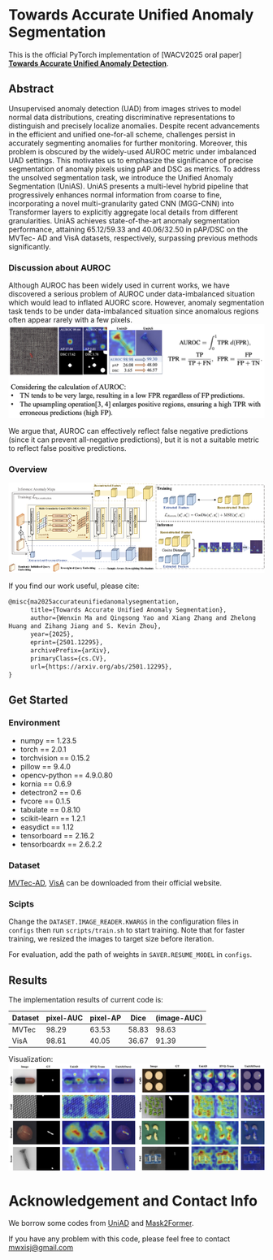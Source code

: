 # Towards Accurate Unified Anomaly Segmentation
This is the official PyTorch implementation of \[WACV2025 oral paper\] [**Towards Accurate Unified Anomaly Detection**](https://arxiv.org/abs/2501.12295).

## Abstract
Unsupervised anomaly detection (UAD) from images strives to model normal data distributions, creating discriminative representations to distinguish and precisely localize anomalies. Despite recent advancements in the efficient and unified one-for-all scheme, challenges persist in accurately segmenting anomalies for further monitoring. Moreover, this problem is obscured by the widely-used AUROC metric under imbalanced UAD settings. This motivates us to emphasize the significance of precise segmentation of anomaly pixels using pAP and DSC as metrics. To address the unsolved segmentation task, we introduce the Unified Anomaly Segmentation (UniAS). UniAS presents a multi-level hybrid pipeline that progressively enhances normal information from coarse to fine, incorporating a novel multi-granularity gated CNN (MGG-CNN) into Transformer layers to explicitly aggregate local details from different granularities. UniAS achieves state-of-the-art anomaly segmentation performance, attaining 65.12/59.33 and 40.06/32.50 in pAP/DSC on the MVTec- AD and VisA datasets, respectively, surpassing previous methods significantly.

### Discussion about AUROC
Although AUROC has been widely used in current works, we have discovered a serious problem of AUROC under data-imbalanced situation which would lead to inflated AUORC score. However, anomaly segmentation task tends to be under data-imbalanced situation since anomalous regions often appear rarely with a few pixels.
![](pics/AUROC.png)

We argue that, AUROC can effectively reflect false negative predictions \(since it can prevent all-negative predictions\), but it is not a suitable metric to reflect false positive predictions.

### Overview
![](pics/main.png)

If you find our work useful, please cite:
```
@misc{ma2025accurateunifiedanomalysegmentation,
      title={Towards Accurate Unified Anomaly Segmentation}, 
      author={Wenxin Ma and Qingsong Yao and Xiang Zhang and Zhelong Huang and Zihang Jiang and S. Kevin Zhou},
      year={2025},
      eprint={2501.12295},
      archivePrefix={arXiv},
      primaryClass={cs.CV},
      url={https://arxiv.org/abs/2501.12295}, 
}
```

## Get Started
### Environment

- numpy == 1.23.5 
- torch == 2.0.1
- torchvision == 0.15.2
- pillow == 9.4.0
- opencv-python == 4.9.0.80
- kornia == 0.6.9
- detectron2 == 0.6
- fvcore == 0.1.5
- tabulate == 0.8.10
- scikit-learn == 1.2.1
- easydict == 1.12
- tensorboard == 2.16.2
- tensorboardx == 2.6.2.2

### Dataset
[MVTec-AD](https://www.mvtec.com/company/research/datasets/mvtec-ad), [VisA](https://github.com/amazon-science/spot-diff) can be downloaded from their official website.

### Scipts
Change the ```DATASET.IMAGE_READER.KWARGS``` in the configuration files in ```configs``` then run ``scripts/train.sh`` to start training. Note that for faster training, we resized the images to target size before iteration.

For evaluation, add the path of weights in ```SAVER.RESUME_MODEL``` in ```configs```.

## Results
The implementation results of current code is:

|Dataset|pixel-AUC|pixel-AP|Dice|(image-AUC)|
|---|---|---|---|---|
|MVTec| 98.29 | 63.53 | 58.83 | 98.63 |
|VisA| 98.61 | 40.05 | 36.67 | 91.39 |

Visualization:
![](pics/results.png)

# Acknowledgement and Contact Info
We borrow some codes from [UniAD](https://github.com/zhiyuanyou/UniAD) and [Mask2Former](https://github.com/facebookresearch/Mask2Former).

If you have any problem with this code, please feel free to contact mwxisj@gmail.com